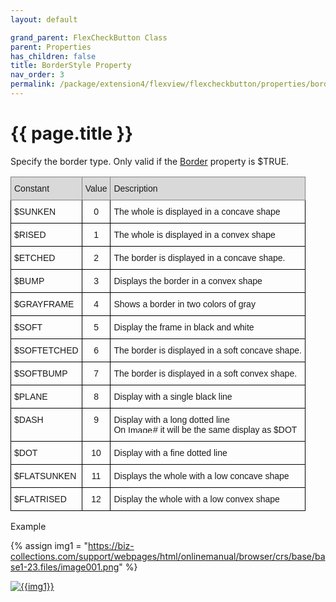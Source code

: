 ```yaml
---
layout: default

grand_parent: FlexCheckButton Class
parent: Properties
has_children: false
title: BorderStyle Property
nav_order: 3
permalink: /package/extension4/flexview/flexcheckbutton/properties/borderstyle
---
```

# {{ page.title }}

Specify the border type. Only valid if the <a href="/package/extension4/flexview/flexcheckbutton/properties/border">Border</a> property is $TRUE.

<style type="text/css">
.tg  {border-collapse:collapse;border-spacing:0;}
.tg td{border-color:black;border-style:solid;border-width:1px;font-family:Arial, sans-serif;font-size:14px;
  overflow:hidden;padding:10px 5px;word-break:normal;}
.tg th{border-color:black;border-style:solid;border-width:1px;font-family:Arial, sans-serif;font-size:14px;
  font-weight:normal;overflow:hidden;padding:10px 5px;word-break:normal;}
.tg .tg-tcrt{font-family:Arial, Helvetica, sans-serif !important;text-align:center;vertical-align:top}
.tg .tg-i7zr{font-family:Arial, Helvetica, sans-serif !important;text-align:left;vertical-align:top}
.tg .tg-23hc{background-color:#D9D9D9;border-color:inherit;font-family:Arial, Helvetica, sans-serif !important;text-align:left;
  vertical-align:top}
.tg .tg-z50u{background-color:#D9D9D9;border-color:inherit;font-family:Arial, Helvetica, sans-serif !important;text-align:center;
  vertical-align:top}
</style>
<table class="tg">
<thead>
  <tr>
    <th class="tg-23hc">Constant</th>
    <th class="tg-z50u">Value</th>
    <th class="tg-23hc">Description</th>
  </tr>
</thead>
<tbody>
  <tr>
    <td class="tg-i7zr">$SUNKEN</td>
    <td class="tg-tcrt">0</td>
    <td class="tg-i7zr">The whole is displayed in a concave shape</td>
  </tr>
  <tr>
    <td class="tg-i7zr">$RISED</td>
    <td class="tg-tcrt">1</td>
    <td class="tg-i7zr">The whole is displayed in a convex shape</td>
  </tr>
  <tr>
    <td class="tg-i7zr">$ETCHED</td>
    <td class="tg-tcrt">2</td>
    <td class="tg-i7zr">The border is displayed in a concave shape.</td>
  </tr>
  <tr>
    <td class="tg-i7zr">$BUMP</td>
    <td class="tg-tcrt">3</td>
    <td class="tg-i7zr">Displays the border in a convex shape</td>
  </tr>
  <tr>
    <td class="tg-i7zr">$GRAYFRAME</td>
    <td class="tg-tcrt">4</td>
    <td class="tg-i7zr">Shows a border in two colors of gray</td>
  </tr>
  <tr>
    <td class="tg-i7zr">$SOFT</td>
    <td class="tg-tcrt">5</td>
    <td class="tg-i7zr">Display the frame in black and white</td>
  </tr>
  <tr>
    <td class="tg-i7zr">$SOFTETCHED</td>
    <td class="tg-tcrt">6</td>
    <td class="tg-i7zr">The border is displayed in a soft concave shape.</td>
  </tr>
  <tr>
    <td class="tg-i7zr">$SOFTBUMP</td>
    <td class="tg-tcrt">7</td>
    <td class="tg-i7zr">The border is displayed in a soft convex shape.</td>
  </tr>
  <tr>
    <td class="tg-i7zr">$PLANE</td>
    <td class="tg-tcrt">8</td>
    <td class="tg-i7zr">Display with a single black line</td>
  </tr>
  <tr>
    <td class="tg-i7zr">$DASH</td>
    <td class="tg-tcrt">9</td>
    <td class="tg-i7zr">Display with a long dotted line<br>On <img src="https://biz-collections.com/support/webpages/html/onlinemanual/browser/crs/ver_images/mver-non.gif" alt="Image" width="40" height="12"># it will be the same display as $DOT</td>
  </tr>
  <tr>
    <td class="tg-i7zr">$DOT</td>
    <td class="tg-tcrt">10</td>
    <td class="tg-i7zr">Display with a fine dotted line</td>
  </tr>
  <tr>
    <td class="tg-i7zr">$FLATSUNKEN</td>
    <td class="tg-tcrt">11</td>
    <td class="tg-i7zr">Displays the whole with a low concave shape</td>
  </tr>
  <tr>
    <td class="tg-i7zr">$FLATRISED</td>
    <td class="tg-tcrt">12</td>
    <td class="tg-i7zr">Display the whole with a low convex shape</td>
  </tr>
</tbody>
</table>


Example

{% assign img1 = "https://biz-collections.com/support/webpages/html/onlinemanual/browser/crs/base/base1-23.files/image001.png" %}

<a href="{{ img1 }}" target="_blank"> <img src="{{ img1 }}" alt="{{img1}}"></a>
